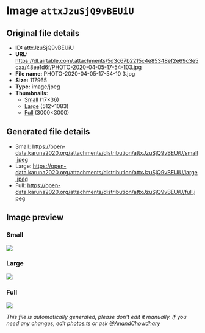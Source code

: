 # Image `attxJzuSjQ9vBEUiU`

## Original file details

- **ID:** attxJzuSjQ9vBEUiU
- **URL:** https://dl.airtable.com/.attachments/5d3c67b2215c4e85348ef2e69c3e5caa/48ee1d6f/PHOTO-2020-04-05-17-54-103.jpg
- **File name:** PHOTO-2020-04-05-17-54-10 3.jpg
- **Size:** 117965
- **Type:** image/jpeg
- **Thumbnails:**
  - [Small](https://dl.airtable.com/.attachmentThumbnails/7b86cf0d4dda8af913927942f3bf3a16/313447be) (17×36)
  - [Large](https://dl.airtable.com/.attachmentThumbnails/6612c9913e1a9a8d3bc14e5726b7bdcf/2b125c36) (512×1083)
  - [Full](https://dl.airtable.com/.attachmentThumbnails/d2d5cc62cd26355421110d366d554ed6/fb971b3c) (3000×3000)

## Generated file details

- Small: https://open-data.karuna2020.org/attachments/distribution/attxJzuSjQ9vBEUiU/small.jpeg
- Large: https://open-data.karuna2020.org/attachments/distribution/attxJzuSjQ9vBEUiU/large.jpeg
- Full: https://open-data.karuna2020.org/attachments/distribution/attxJzuSjQ9vBEUiU/full.jpeg

## Image preview

### Small

![](https://open-data.karuna2020.org/attachments/distribution/attxJzuSjQ9vBEUiU/small.jpeg)

### Large

![](https://open-data.karuna2020.org/attachments/distribution/attxJzuSjQ9vBEUiU/large.jpeg)

### Full

![](https://open-data.karuna2020.org/attachments/distribution/attxJzuSjQ9vBEUiU/full.jpeg)

_This file is automatically generated, please don't edit it manually. If you need any changes, edit [photos.ts](/photos.ts) or ask [@AnandChowdhary](https://github.com/AnandChowdhary)_

